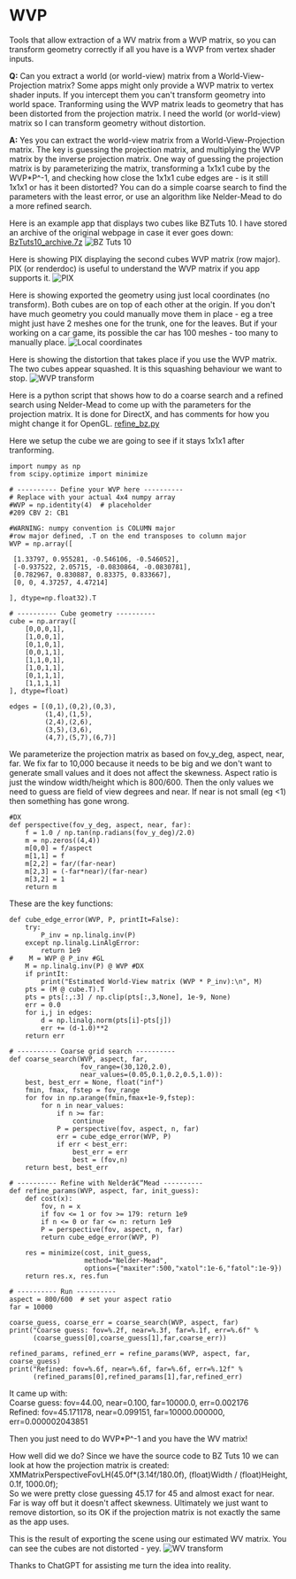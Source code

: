# WVP
Tools that allow extraction of a WV matrix from a WVP matrix, so you can transform geometry correctly if all you have is a WVP from vertex shader inputs.

__Q:__ Can you extract a world (or world-view) matrix from a World-View-Projection matrix? Some apps might only provide a WVP matrix to vertex shader inputs. If you intercept them you can't transform geometry into world space. Tranforming using the WVP matrix leads to geometry that has been distorted from the projection matrix. I need the world (or world-view) matrix so I can transform geometry without distortion.

__A:__ Yes you can extract the world-view matrix from a World-View-Projection matrix. The key is guessing the projection matrix, and multiplying the WVP matrix by the inverse projection matrix. One way of guessing the projection matrix is by parameterizing the matrix, transforming a 1x1x1 cube by the WVP*P^-1, and checking how close the 1x1x1 cube edges are - is it still 1x1x1 or has it been distorted? You can do a simple coarse search to find the parameters with the least error, or use an algorithm like Nelder-Mead to do a more refined search.

Here is an example app that displays two cubes like BZTuts 10. I have stored an archive of the original webpage in case it ever goes down: [BzTuts10_archive.7z](https://github.com/ryan-de-boer/WVP/raw/refs/heads/main/archive/BzTuts10_archive.7z)
![BZ Tuts 10](images/BZTuts10_example.jpg)

Here is showing PIX displaying the second cubes WVP matrix (row major). PIX (or renderdoc) is useful to understand the WVP matrix if you app supports it.
![PIX](images/PIX.jpg)

Here is showing exported the geometry using just local coordinates (no transform). Both cubes are on top of each other at the origin. If you don't have much geometry you could manually move them in place - eg a tree might just have 2 meshes one for the trunk, one for the leaves. But if your working on a car game, its possible the car has 100 meshes - too many to manually place.
![Local coordinates](images/local.jpg)

Here is showing the distortion that takes place if you use the WVP matrix. The two cubes appear squashed. It is this squashing behaviour we want to stop.
![WVP transform](images/wvp.jpg)

Here is a python script that shows how to do a coarse search and a refined search using Nelder-Mead to come up with the parameters for the projection matrix. It is done for DirectX, and has comments for how you might change it for OpenGL.
[refine_bz.py](https://github.com/ryan-de-boer/WVP/raw/refs/heads/main/python/refine_bz.py)

Here we setup the cube we are going to see if it stays 1x1x1 after tranforming.
```
import numpy as np
from scipy.optimize import minimize

# ---------- Define your WVP here ----------
# Replace with your actual 4x4 numpy array
#WVP = np.identity(4)  # placeholder
#209 CBV 2: CB1

#WARNING: numpy convention is COLUMN major
#row major defined, .T on the end transposes to column major
WVP = np.array([

 [1.33797, 0.955281, -0.546106, -0.546052],
 [-0.937522, 2.05715, -0.0830864, -0.0830781],
 [0.782967, 0.830887, 0.83375, 0.833667],
 [0, 0, 4.37257, 4.47214]

], dtype=np.float32).T

# ---------- Cube geometry ----------
cube = np.array([
    [0,0,0,1],
    [1,0,0,1],
    [0,1,0,1],
    [0,0,1,1],
    [1,1,0,1],
    [1,0,1,1],
    [0,1,1,1],
    [1,1,1,1]
], dtype=float)

edges = [(0,1),(0,2),(0,3),
         (1,4),(1,5),
         (2,4),(2,6),
         (3,5),(3,6),
         (4,7),(5,7),(6,7)]

```

We parameterize the projection matrix as based on fov_y_deg, aspect, near, far. We fix far to 10,000 because it needs to be big and we don't want to generate small values and it does not affect the skewness. Aspect ratio is just the window width/height which is 800/600. Then the only values we need to guess are field of view degrees and near. If near is not small (eg <1) then something has gone wrong.

```
#DX
def perspective(fov_y_deg, aspect, near, far):
    f = 1.0 / np.tan(np.radians(fov_y_deg)/2.0)
    m = np.zeros((4,4))
    m[0,0] = f/aspect
    m[1,1] = f
    m[2,2] = far/(far-near)
    m[2,3] = (-far*near)/(far-near)
    m[3,2] = 1
    return m
```
These are the key functions:
```
def cube_edge_error(WVP, P, printIt=False):
    try:
        P_inv = np.linalg.inv(P)
    except np.linalg.LinAlgError:
        return 1e9
#    M = WVP @ P_inv #GL
    M = np.linalg.inv(P) @ WVP #DX
    if printIt:
        print("Estimated World-View matrix (WVP * P_inv):\n", M)
    pts = (M @ cube.T).T
    pts = pts[:,:3] / np.clip(pts[:,3,None], 1e-9, None)
    err = 0.0
    for i,j in edges:
        d = np.linalg.norm(pts[i]-pts[j])
        err += (d-1.0)**2
    return err

# ---------- Coarse grid search ----------
def coarse_search(WVP, aspect, far, 
                  fov_range=(30,120,2.0),
                  near_values=(0.05,0.1,0.2,0.5,1.0)):
    best, best_err = None, float("inf")
    fmin, fmax, fstep = fov_range
    for fov in np.arange(fmin,fmax+1e-9,fstep):
        for n in near_values:
            if n >= far: 
                continue
            P = perspective(fov, aspect, n, far)
            err = cube_edge_error(WVP, P)
            if err < best_err:
                best_err = err
                best = (fov,n)
    return best, best_err

# ---------- Refine with Nelderâ€“Mead ----------
def refine_params(WVP, aspect, far, init_guess):
    def cost(x):
        fov, n = x
        if fov <= 1 or fov >= 179: return 1e9
        if n <= 0 or far <= n: return 1e9
        P = perspective(fov, aspect, n, far)
        return cube_edge_error(WVP, P)

    res = minimize(cost, init_guess,
                   method="Nelder-Mead",
                   options={"maxiter":500,"xatol":1e-6,"fatol":1e-9})
    return res.x, res.fun

# ---------- Run ----------
aspect = 800/600  # set your aspect ratio
far = 10000

coarse_guess, coarse_err = coarse_search(WVP, aspect, far)
print("Coarse guess: fov=%.2f, near=%.3f, far=%.1f, err=%.6f" %
      (coarse_guess[0],coarse_guess[1],far,coarse_err))

refined_params, refined_err = refine_params(WVP, aspect, far, coarse_guess)
print("Refined: fov=%.6f, near=%.6f, far=%.6f, err=%.12f" %
      (refined_params[0],refined_params[1],far,refined_err)
```

It came up with:  
Coarse guess: fov=44.00, near=0.100, far=10000.0, err=0.002176  
Refined: fov=45.171178, near=0.099151, far=10000.000000, err=0.000002043851

Then you just need to do WVP*P^-1 and you have the WV matrix!

How well did we do? Since we have the source code to BZ Tuts 10 we can look at how the projection matrix is created:   
XMMatrixPerspectiveFovLH(45.0f*(3.14f/180.0f), (float)Width / (float)Height, 0.1f, 1000.0f);  
So we were pretty close guessing 45.17 for 45 and almost exact for near. Far is way off but it doesn't affect skewness. Ultimately we just want to remove distortion, so its OK if the projection matrix is not exactly the same as the app uses.

This is the result of exporting the scene using our estimated WV matrix. You can see the cubes are not distorted - yey.
![WV transform](images/wv.jpg)

Thanks to ChatGPT for assisting me turn the idea into reality.
